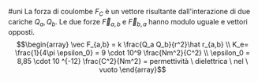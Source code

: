 #uni 
La forza di coulombe $F_C$ è un vettore risultante dall'interazione di due cariche $Q_a,Q_b$.
Le due forze $\vec F_{a,b}$ e $\vec F_{b,a}$ hanno modulo uguale e vettori opposti.
$$\begin{array} \vec F_{a,b} = k \frac{Q_a Q_b}{r^2}\hat r_{a,b} \\ K_e= \frac{1}{4\pi \epsilon_0} = 9 \cdot 10^9 \frac{Nm^2}{C^2} \\ \epsilon_0 = 8,85 \cdot 10 ^{-12} \frac{C^2}{Nm^2} = permettività \ dielettrica \ nel \ vuoto \end{array}$$